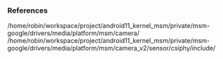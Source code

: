 ### References

/home/robin/workspace/project/android11_kernel_msm/private/msm-google/drivers/media/platform/msm/camera/
/home/robin/workspace/project/android11_kernel_msm/private/msm-google/drivers/media/platform/msm/camera_v2/sensor/csiphy/include/